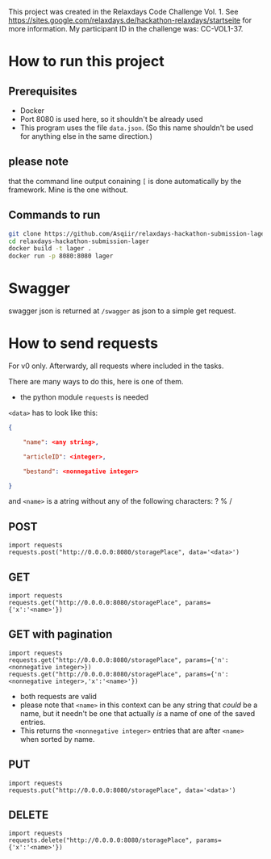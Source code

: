 This project was created in the Relaxdays Code Challenge Vol. 1. See https://sites.google.com/relaxdays.de/hackathon-relaxdays/startseite for more information. My participant ID in the challenge was: CC-VOL1-37.

# How to run this project

## Prerequisites

* Docker
* Port 8080 is used here, so it shouldn't be already used
* This program uses the file `data.json`. (So this name shouldn't be used for anything else in the same direction.)

## please note

that the command line output conaining `[` is done automatically by the framework. Mine is the one without.

## Commands to run

```bash
git clone https://github.com/Asqiir/relaxdays-hackathon-submission-lager.git
cd relaxdays-hackathon-submission-lager
docker build -t lager .
docker run -p 8080:8080 lager
```

# Swagger

swagger json is returned at `/swagger` as json to a simple get request.

# How to send requests 

For v0 only. Afterwardy, all requests where included in the tasks.

There are many ways to do this, here is one of them.

* the python module `requests` is needed

`<data>` has to look like this:
```json
{

	"name": <any string>,

	"articleID": <integer>,

	"bestand": <nonnegative integer>

}
```

and `<name>` is a atring without any of the following characters: ? % /


## POST
```python3
import requests
requests.post("http://0.0.0.0:8080/storagePlace", data='<data>')
```
## GET
```python3
import requests
requests.get("http://0.0.0.0:8080/storagePlace", params={'x':'<name>'})
```

## GET with pagination

```python3
import requests
requests.get("http://0.0.0.0:8080/storagePlace", params={'n':<nonnegative integer>})
requests.get("http://0.0.0.0:8080/storagePlace", params={'n':<nonnegative integer>,'x':'<name>'})
```

* both requests are valid 
* please note that `<name>` in this context can be any string that *could* be a name, but it needn't be one that actually *is* a name of one of the saved entries.
* This returns the `<nonnegative integer>` entries that are after `<name>` when sorted by name.


## PUT
```python3
import requests
requests.put("http://0.0.0.0:8080/storagePlace", data='<data>')
```

## DELETE
```python3
import requests
requests.delete("http://0.0.0.0:8080/storagePlace", params={'x':'<name>'})
```

